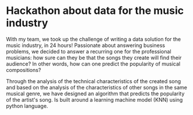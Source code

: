 # Hackathon about data for the music industry
With my team, we took up the challenge of writing a data solution for the music industry, in 24 hours! Passionate about answering business problems, we decided to answer a recurring one for the professional musicians: how sure can they be that the songs they create will find their audience? In other words, how can one predict the popularity of musical compositions?

Through the analysis of the technical characteristics of the created song and based on the analysis of the characteristics of other songs in the same musical genre, we have designed an algorithm that predicts the popularity of the artist's song. Is built around a learning machine model (KNN) using python language.


